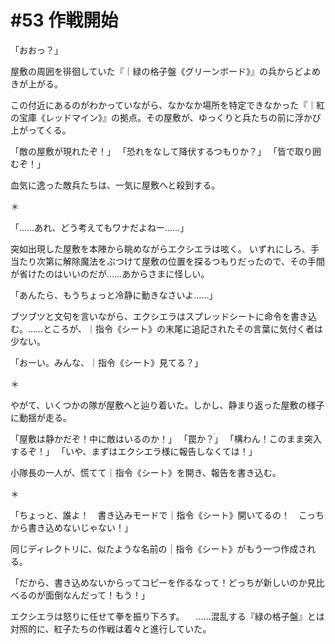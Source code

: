 # #53 作戦開始
「おおっ？」

屋敷の周囲を徘徊していた『｜緑の格子盤《グリーンボード》』の兵からどよめきが上がる。

この付近にあるのがわかっていながら、なかなか場所を特定できなかった『｜紅の宝庫《レッドマイン》』の拠点。その屋敷が、ゆっくりと兵たちの前に浮かび上がってくる。

「敵の屋敷が現れたぞ！」
「恐れをなして降伏するつもりか？」
「皆で取り囲むぞ！」

血気に逸った敵兵たちは、一気に屋敷へと殺到する。

＊

「……あれ、どう考えてもワナだよねー……」

突如出現した屋敷を本陣から眺めながらエクシエラは呟く。
いずれにしろ、手当たり次第に解除魔法をぶつけて屋敷の位置を探るつもりだったので、その手間が省けたのはいいのだが……あからさまに怪しい。

「あんたら、もうちょっと冷静に動きなさいよ……」

ブツブツと文句を言いながら、エクシエラはスプレッドシートに命令を書き込む。……ところが、｜指令《シート》の末尾に追記されたその言葉に気付く者は少ない。

「おーい。みんな、｜指令《シート》見てる？」

＊

やがて、いくつかの隊が屋敷へと辿り着いた。しかし、静まり返った屋敷の様子に動揺が走る。

「屋敷は静かだぞ！中に敵はいるのか！」
「罠か？」
「構わん！このまま突入するぞ！」
「いや、まずはエクシエラ様に報告しなくては！」

小隊長の一人が、慌てて｜指令《シート》を開き、報告を書き込む。

＊

「ちょっと、誰よ！　書き込みモードで｜指令《シート》開いてるの！　こっちから書き込めないじゃない！」

同じディレクトリに、似たような名前の｜指令《シート》がもう一つ作成される。

「だから、書き込めないからってコピーを作るなって！どっちが新しいのか見比べるのが面倒なんだって！もう！」

エクシエラは怒りに任せて拳を振り下ろす。
　……混乱する『緑の格子盤』とは対照的に、紅子たちの作戦は着々と進行していた。
